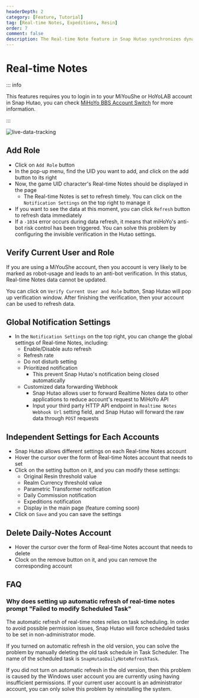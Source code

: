 ```yaml
---
headerDepth: 2
category: [Feature, Tutorial]
tag: [Real-time Notes, Expeditions, Resin]
order: 7
comment: false
description: The Real-time Note feature in Snap Hutao synchronizes dynamic information from Genshin Impact to your local computer by periodically refreshing your miHoYo account data. It allows you to set conditions for message reminders and push notifications based on your preferences. This feature helps you stay updated with the latest in-game events, announcements, and other relevant information in real-time.
---
```


# Real-time Notes

::: info

This features requires you to login in to your MiYouShe or HoYoLAB account in Snap Hutao,
you can check [MiHoYo BBS Account Switch](mhy-account-switch.html) for more information.

:::

![live-data-tracking](https://img.alicdn.com/imgextra/i3/1797064093/O1CN01nh4t1T1g6dyI3Ikcn_!!1797064093.png_.webp)

## Add Role

- Click on `Add Role` button
- In the pop-up menu, find the UID you want to add, and click on the add button to its right
- Now, the game UID character's Real-time Notes should be displayed in the page
  - The Real-time Notes is set to refresh timely. You can click on the `Notification Settings` on the top right to manage it
- If you want to see the data at this moment, you can click `Refresh` button to refresh data immediately
- If a `-1034` error occurs during data refresh, it means that miHoYo's anti-bot risk control has been triggered. You can solve this problem by configuring the invisible verification in the Hutao settings.

## Verify Current User and Role

If you are using a MiYouShe account, then you account is very likely to be marked as robot-usage and leads to an anti-bot
verification. In this status, Real-time Notes data cannot be updated.

You can click on `Verify Current User and Role` button, Snap Hutao will pop up verification window. After finishing the
verification, then your account can be used to refresh data.

## Global Notification Settings

- In the `Notification Settings` on the top right, you can change the global settings of Real-time Notes, including:
  - Enable/Disable auto refresh
  - Refresh rate
  - Do not disturb setting
  - Prioritized notification
    - This prevent Snap Hutao's notification being closed automatically
  - Customized data forwarding Webhook
    - Snap Hutao allows user to forward Realtime Notes data to other applications to reduce account's request to MiHoYo API
    - Input your third party HTTP API endpoint in `Realtime Notes Webhook Url` setting field, and Snap Hutao will forward the raw data through `POST` requests

## Independent Settings for Each Accounts

- Snap Hutao allows different settings on each Real-time Notes account
- Hover the cursor over the form of Real-time Notes account that needs to set
- Click on the setting button on it, and you can modify these settings:
  - Original Resin threshold value
  - Realm Currency threshold value
  - Parametric Transformer notification
  - Daily Commission notification
  - Expeditions notification
  - Display in the main page (feature coming soon)
- Click on `Save` and you can save the settings

## Delete Daily-Notes Account

- Hover the cursor over the form of Real-time Notes account that needs to delete
- Clock on the remove button on it, and you can remove the corresponding account

## FAQ

### Why does setting up automatic refresh of real-time notes prompt "Failed to modify Scheduled Task"

The automatic refresh of real-time notes relies on task scheduling. In order to avoid possible permission issues, Snap Hutao will force scheduled tasks to be set in non-administrator mode.

If you turned on automatic refresh in the old version, you can solve the problem by manually deleting the old task schedule in Task Scheduler. The name of the scheduled task is `SnapHutaoDailyNoteRefreshTask`.

If you did not turn on automatic refresh in the old version, then this problem is caused by the Windows user account you are currently using having insufficient permissions. If your current user account is an administrator account, you can only solve this problem by reinstalling the system.
